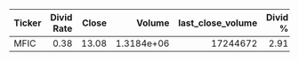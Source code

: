 | Ticker   |   Divid Rate |   Close |     Volume |   last_close_volume |   Divid % | 5_Days_pos   | above_SMA_50   |
|:---------|-------------:|--------:|-----------:|--------------------:|----------:|:-------------|:---------------|
| MFIC     |         0.38 |   13.08 | 1.3184e+06 |            17244672 |      2.91 | False        | False          |